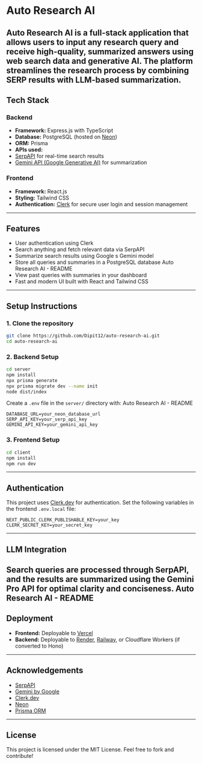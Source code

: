 
# Auto Research AI
**Auto Research AI** is a full-stack application that allows users to input any research query and receive
high-quality, summarized answers using web search data and generative AI. The platform streamlines the
research process by combining SERP results with LLM-based summarization.
---
## Tech Stack
### Backend
- **Framework:** Express.js with TypeScript
- **Database:** PostgreSQL (hosted on [Neon](https://neon.tech/))
- **ORM:** Prisma
- **APIs used:**
 - [SerpAPI](https://serpapi.com/) for real-time search results
 - [Gemini API (Google Generative AI)](https://ai.google.dev/) for summarization
### Frontend
- **Framework:** React.js
- **Styling:** Tailwind CSS
- **Authentication:** [Clerk](https://clerk.dev/) for secure user login and session management
---
## Features
- User authentication using Clerk
- Search anything and fetch relevant data via SerpAPI
- Summarize search results using Google s Gemini model
- Store all queries and summaries in a PostgreSQL database
Auto Research AI - README
- View past queries with summaries in your dashboard
- Fast and modern UI built with React and Tailwind CSS
---

## Setup Instructions
### 1. Clone the repository
```bash
git clone https://github.com/Dipit12/auto-research-ai.git
cd auto-research-ai
```
### 2. Backend Setup
```bash
cd server
npm install
npx prisma generate
npx prisma migrate dev --name init
node dist/index
```
Create a `.env` file in the `server/` directory with:
Auto Research AI - README
```
DATABASE_URL=your_neon_database_url
SERP_API_KEY=your_serp_api_key
GEMINI_API_KEY=your_gemini_api_key
```
### 3. Frontend Setup
```bash
cd client
npm install
npm run dev
```
---
## Authentication
This project uses [Clerk.dev](https://clerk.dev) for authentication.
Set the following variables in the frontend `.env.local` file:
```
NEXT_PUBLIC_CLERK_PUBLISHABLE_KEY=your_key
CLERK_SECRET_KEY=your_secret_key
```
---
## LLM Integration
Search queries are processed through SerpAPI, and the results are summarized using the Gemini Pro API
for optimal clarity and conciseness.
Auto Research AI - README
---
## Deployment
- **Frontend:** Deployable to [Vercel](https://vercel.com)
- **Backend:** Deployable to [Render](https://render.com), [Railway](https://railway.app), or Cloudflare
Workers (if converted to Hono)
---
## Acknowledgements
- [SerpAPI](https://serpapi.com/)
- [Gemini by Google](https://ai.google.dev/)
- [Clerk.dev](https://clerk.dev/)
- [Neon](https://neon.tech/)
- [Prisma ORM](https://www.prisma.io/)
---
## License
This project is licensed under the MIT License.
Feel free to fork and contribute!
